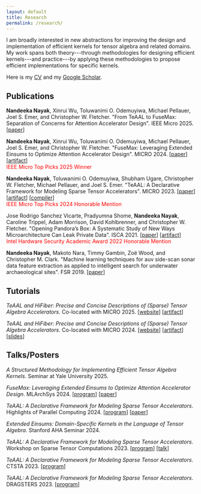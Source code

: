 ```yaml
---
layout: default
title: Research
permalink: /research/
---
```


I am broadly interested in new abstractions for improving the design and
implementation of efficient kernels for tensor algebra and related domains. My
work spans both theory---through methodologies for designing efficient
kernels---and practice---by applying these methodologies to propose efficient
implementations for specific kernels.

Here is my [CV](../cv/) and my [Google Scholar](https://scholar.google.com/citations?user=xcJ7Nq8AAAAJ&hl=en).

## Publications

**Nandeeka Nayak**, Xinrui Wu, Toluwanimi O. Odemuyiwa, Michael
Pellauer, Joel S. Emer, and Christopher W. Fletcher. "From TeAAL to FuseMax:
Separation of Concerns for Attention Accelerator Design".  IEEE Micro 2025.
[[paper](https://ieeexplore.ieee.org/document/11082638)]

**Nandeeka Nayak**, Xinrui Wu, Toluwanimi O. Odemuyiwa, Michael Pellauer, Joel
S. Emer, and Christopher W. Fletcher. "FuseMax: Leveraging Extended Einsums to
Optimize Attention Accelerator Design".  MICRO 2024.
[[paper](https://arxiv.org/abs/2406.10491)]
[[artifact](https://github.com/FPSG-UIUC/micro24-fusemax-artifact)]
<br />
<span style="color:red">IEEE Micro Top Picks 2025 Winner</span>

**Nandeeka Nayak**, Toluwanimi O. Odemuyiwa, Shubham Ugare, Christopher W.
Fletcher, Michael Pellauer, and Joel S. Emer. "TeAAL: A Declarative Framework
for Modeling Sparse Tensor Accelerators". MICRO 2023.
[[paper](https://arxiv.org/abs/2304.07931)]
[[artifact](https://github.com/FPSG-UIUC/micro23-teaal-artifact)]
[[compiler](https://github.com/FPSG-UIUC/teaal-compiler)]
<br />
<span style="color:red">IEEE Micro Top Picks 2024 Honorable Mention</span>

Jose Rodrigo Sanchez Vicarte, Pradyumna Shome, **Nandeeka Nayak**, Caroline
Trippel, Adam Morrison, David Kohlbrenner, and Christopher W. Fletcher.
"Opening Pandora’s Box: A Systematic Study of New Ways Microarchitecture Can
Leak Private Data". ISCA 2021.
[[paper](https://dl.acm.org/doi/abs/10.1109/ISCA52012.2021.00035)]
[[artifact](https://github.com/FPSG-UIUC/Pandora)]
<br />
<span style="color:red">Intel Hardware Security Academic Award 2022
Honorable Mention</span>

**Nandeeka Nayak**, Makoto Nara, Timmy Gambin, Zoë Wood, and Christopher M.
Clark.  "Machine learning techniques for auv side-scan sonar data feature
extraction as applied to intelligent search for underwater archaeological
sites". FSR 2019.
[[paper](https://link.springer.com/chapter/10.1007/978-981-15-9460-1_16)]

## Tutorials
*TeAAL and HiFiber: Precise and Concise Descriptions of (Sparse) Tensor Algebra
Accelerators*. Co-located with MICRO 2025.
[[website](https://teaal.csail.mit.edu/tutorials/2025.micro-teaal/index.html)]
[[artifact](https://github.com/FPSG-UIUC/accelerator-zoo)]


*TeAAL and HiFiber: Precise and Concise Descriptions of (Sparse) Tensor Algebra
Accelerators*. Co-located with MICRO 2024.
[[website](https://teaal.csail.mit.edu/tutorials/2024.micro-teaal/index.html)]
[[artifact](https://github.com/FPSG-UIUC/accelerator-zoo)]
[[slides](https://drive.google.com/drive/u/1/folders/1qiVS_To4Hd8-Uy8edjzwRf8esai2lZcr)]

## Talks/Posters

*A Structured Methodology for Implementing Efficient Tensor Algebra Kernels*.
Seminar at Yale University 2025.

*FuseMax: Leveraging Extended Einsums to Optimize Attention Accelerator
Design*. MLArchSys 2024.
[[program](https://sites.google.com/view/mlarchsys/isca-2024/schedule)]
[[paper](https://openreview.net/pdf?id=HKwsTuKEpo)]

*TeAAL: A Declarative Framework for Modeling Sparse Tensor Accelerators*.
Highlights of Parallel Computing 2024.
[[program](https://ucrparlay.github.io/hopc24/papers/)]
[[paper](https://dl.acm.org/doi/10.1145/3670684.3673418)]

*Extended Einsums: Domain-Specific Kernels in the Language of Tensor Algebra*.
Stanford AHA Seminar 2024.

*TeAAL: A Declarative Framework for Modeling Sparse Tensor Accelerators*.
Workshop on Sparse Tensor Computations 2023.
[[program](https://solomonik.cs.illinois.edu/tensor_workshop/index.html)]
[[talk](https://www.youtube.com/watch?v=BSis3h_A51Y)]


*TeAAL: A Declarative Framework for Modeling Sparse Tensor Accelerators*.
CTSTA 2023. [[program](https://pldi23.sigplan.org/home/ctsta-2023)]

*TeAAL: A Declarative Framework for Modeling Sparse Tensor Accelerators*.
DRAGSTERS 2023. [[program](https://pldi23.sigplan.org/home/dragsters-2023)]
